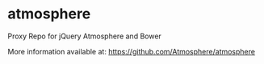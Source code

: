 atmosphere
==========

Proxy Repo for jQuery Atmosphere and Bower

More information available at: https://github.com/Atmosphere/atmosphere